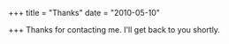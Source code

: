 +++
title = "Thanks"
date = "2010-05-10"

+++
Thanks for contacting me. I'll get back to you shortly.
